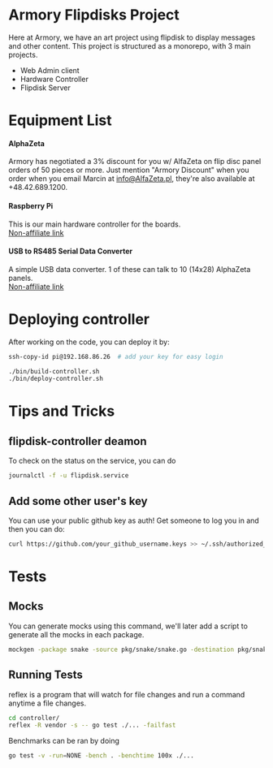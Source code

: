 # Armory Flipdisks Project
Here at Armory, we have an art project using flipdisk to display messages
and other content. This project is structured as a monorepo, with 3 main projects.
- Web Admin client
- Hardware Controller
- Flipdisk Server


# Equipment List
#### AlphaZeta
Armory has negotiated a 3% discount for you w/ AlfaZeta on flip disc panel orders of 50 pieces or more.
Just mention "Armory Discount" when you order when you email Marcin at info@AlfaZeta.pl, they're also available at +48.42.689.1200.

#### Raspberry Pi
This is our main hardware controller for the boards.  
[Non-affiliate link](https://www.raspberrypi.org/products/raspberry-pi-3-model-b/)


#### USB to RS485 Serial Data Converter
A simple USB data converter. 1 of these can talk to 10 (14x28) AlphaZeta panels.  
[Non-affiliate link](https://www.amazon.com/gp/product/B0721BB8PQ)



# Deploying controller
After working on the code, you can deploy it by:
```bash
ssh-copy-id pi@192.168.86.26  # add your key for easy login

./bin/build-controller.sh
./bin/deploy-controller.sh
```


# Tips and Tricks
## flipdisk-controller deamon
To check on the status on the service, you can do
```bash
journalctl -f -u flipdisk.service
```

## Add some other user's key
You can use your public github key as auth!
Get someone to log you in and then you can do:
```bash
curl https://github.com/your_github_username.keys >> ~/.ssh/authorized_keys
```


# Tests
## Mocks
You can generate mocks using this command, we'll later add a script to generate all the mocks in each package.
```bash
mockgen -package snake -source pkg/snake/snake.go -destination pkg/snake/snake_mock.go
```

## Running Tests
reflex is a program that will watch for file changes and run a command anytime a file changes. 
```bash
cd controller/
reflex -R vendor -s -- go test ./... -failfast
```

Benchmarks can be ran by doing
```bash
go test -v -run=NONE -bench . -benchtime 100x ./...
```
